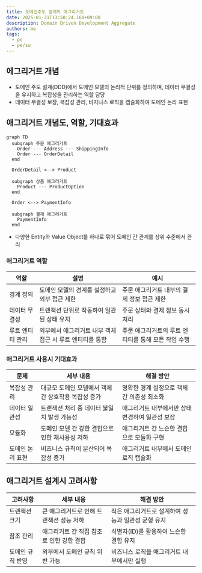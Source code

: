 ```yaml
---
title: 도메인주도 설계의 에그리거트
date: 2025-01-31T13:50:24.160+09:00
description: Domain Driven Development Aggregate
authors: me
tags:
  - pe
  - pe/sw
---
```


## 에그리거트 개념

- 도메인 주도 설계(DDD)에서 도메인 모델의 논리적 단위를 정의하며, 데이터 무결성을 유지하고 복잡성을 관리하는 역할 담당
- 데이터 무결성 보장, 복잡성 관리, 비지니스 로직을 캡슐화하여 도메인 논리 표현

## 애그리거트 개념도, 역할, 기대효과

```mermaid
graph TD
  subgraph 주문 애그리거트
    Order --- Address --- ShippingInfo
    Order --- OrderDetail
  end

  OrderDetail <--> Product

  subgraph 상품 애그리거트
    Product --- ProductOption
  end

  Order <--> PaymentInfo

  subgraph 결제 애그리거트
    PaymentInfo
  end
```

- 다양한 Entity와 Value Object를 하나로 묶어 도메인 간 관계를 상위 수준에서 관리

### 애그리거트 역할

| 역할 | 설명 | 예시 |
| --- | --- | --- |
| 경계 정의 | 도메인 모델의 경계를 설정하고 외부 접근 제한 | 주문 애그리거트 내부의 결제 정보 접근 제한 |
| 데이터 무결성 | 트랜잭션 단위로 작동하여 일관된 상태 유지 | 주문 상태와 결제 정보 동시 처리 |
| 루트 엔티티 관리 | 외부에서 애그리거트 내부 객체 접근 시 루트 엔티티를 통함 | 주문 애그리거트의 루트 엔티티를 통해 모든 작업 수행 |

### 애그리거트 사용시 기대효과

| 문제 | 세부 내용 | 해결 방안 |
| --- | --- | --- |
| 복잡성 관리 | 대규모 도메인 모델에서 객체 간 상호작용 복잡성 증가 | 명확한 경계 설정으로 객체 간 의존성 최소화 |
| 데이터 일관성 | 트랜잭션 처리 중 데이터 불일치 발생 가능성 | 애그리거트 내부에서만 상태 변경하여 일관성 보장 |
| 모듈화 | 도메인 모델 간 강한 결합으로 인한 재사용성 저하 | 애그리거트 간 느슨한 결합으로 모듈화 구현 |
| 도메인 논리 표현 | 비즈니스 규칙이 분산되어 복잡성 증가 | 애그리거트 내부에서 도메인 로직 캡슐화 |

## 애그리거트 설계시 고려사항

| 고려사항 | 세부 내용 | 해결 방안 |
| --- | --- | --- |
| 트랜잭션 크기 | 큰 애그리거트로 인해 트랜잭션 성능 저하 | 작은 애그리거트로 설계하여 성능과 일관성 균형 유지 |
| 참조 관리 | 애그리거트 간 직접 참조로 인한 강한 결합 | 식별자(ID)를 활용하여 느슨한 결합 유지 |
| 도메인 규칙 반영 | 외부에서 도메인 규칙 위반 가능 | 비즈니스 로직을 애그리거트 내부에서만 실행 |
